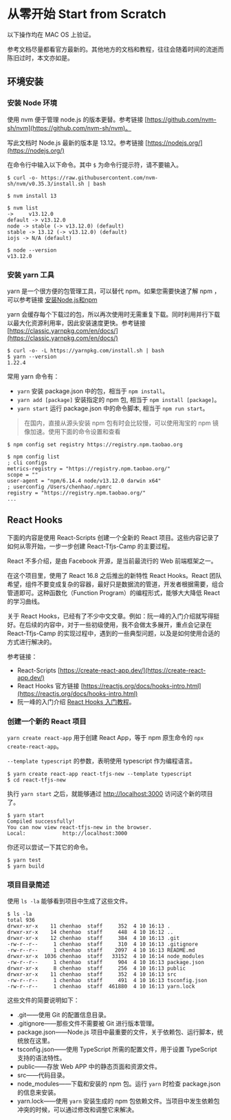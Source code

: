 # 从零开始 Start from Scratch

以下操作均在 MAC OS 上验证。

参考文档尽量都看官方最新的。其他地方的文档和教程，往往会随着时间的流逝而陈旧过时，本文亦如是。

## 环境安装

### 安装 Node 环境

使用 nvm 便于管理 node.js 的版本更替。参考链接 [https://github.com/nvm-sh/nvm](https://github.com/nvm-sh/nvm)。

写此文档时 Node.js 最新的版本是 13.12。参考链接 [https://nodejs.org/](https://nodejs.org/)

在命令行中输入以下命令。其中 `$` 为命令行提示符，请不要输入。

	$ curl -o- https://raw.githubusercontent.com/nvm-sh/nvm/v0.35.3/install.sh | bash    
	
	$ nvm install 13
	
	$ nvm list
	->     v13.12.0
	default -> v13.12.0
	node -> stable (-> v13.12.0) (default)
	stable -> 13.12 (-> v13.12.0) (default)
	iojs -> N/A (default)
	
	$ node --version
	v13.12.0

### 安装 yarn 工具

yarn 是一个很方便的包管理工具，可以替代 npm。如果您需要快速了解 npm ，可以参考链接 [安装Node.js和npm](https://www.liaoxuefeng.com/wiki/1022910821149312/1023025597810528)

yarn 会缓存每个下载过的包，所以再次使用时无需重复下载。同时利用并行下载以最大化资源利用率，因此安装速度更快。参考链接 [https://classic.yarnpkg.com/en/docs/](https://classic.yarnpkg.com/en/docs/)
    
	$ curl -o- -L https://yarnpkg.com/install.sh | bash
	$ yarn --version
	1.22.4
	
常用 yarn 命令有：

* `yarn` 安装 package.json 中的包，相当于 `npm install`。
* `yarn add [package]` 安装指定的 npm 包, 相当于 `npm install [package]`。
* `yarn start` 运行 package.json 中的命令脚本, 相当于 `npm run start`。 

> 在国内，直接从源头安装 npm 包有时会比较慢，可以使用淘宝的 npm 镜像加速。使用下面的命令设置和查看

	$ npm config set registry https://registry.npm.taobao.org
	
	$ npm config list
	; cli configs
	metrics-registry = "https://registry.npm.taobao.org/"
	scope = ""
	user-agent = "npm/6.14.4 node/v13.12.0 darwin x64"
	; userconfig /Users/chenhao/.npmrc
	registry = "https://registry.npm.taobao.org/"
	...
	
## React Hooks

下面的内容是使用 React-Scripts 创建一个全新的 React 项目。这些内容记录了如何从零开始，一步一步创建 React-Tfjs-Camp 的主要过程。

React 不多介绍，是由 Facebook 开源，是当前最流行的 Web 前端框架之一。

在这个项目里，使用了 React 16.8 之后推出的新特性 React Hooks。React 团队希望，组件不要变成复杂的容器，最好只是数据流的管道，开发者根据需要，组合管道即可。这种函数化（Function Program）的编程形式，能够大大降低 React 的学习曲线。

关于 React Hooks，已经有了不少中文文章。例如：阮一峰的入门介绍就写得挺好。在后续的内容中，对于一些初级使用，我不会做太多展开，重点会记录在 React-Tfjs-Camp 的实现过程中，遇到的一些典型问题，以及是如何使用合适的方式进行解决的。

参考链接：

* React-Scripts  [https://create-react-app.dev/](https://create-react-app.dev/)
* React Hooks 官方链接 [https://reactjs.org/docs/hooks-intro.html](https://reactjs.org/docs/hooks-intro.html)
* 阮一峰的入门介绍 [React Hooks 入门教程](https://www.ruanyifeng.com/blog/2019/09/react-hooks.html)。

### 创建一个新的 React 项目

`yarn create react-app` 用于创建 React App，等于 npm 原生命令的 `npx create-react-app`。

`--template typescript` 的参数，表明使用 typescript 作为编程语言。

	$ yarn create react-app react-tfjs-new --template typescript
	$ cd react-tfjs-new
	
执行 `yarn start` 之后，就能够通过 [http://localhost:3000](http://localhost:3000) 访问这个新的项目了。
	 
	$ yarn start
	Compiled successfully!
	You can now view react-tfjs-new in the browser.
	Local:            http://localhost:3000
	   
你还可以尝试一下其它的命令。

	$ yarn test
	$ yarn build

### 项目目录简述

使用 `ls -la` 能够看到项目中生成了这些文件。 

	$ ls -la
	total 936
	drwxr-xr-x    11 chenhao  staff     352  4 10 16:13 .
	drwxr-xr-x    14 chenhao  staff     448  4 10 16:12 ..
	drwxr-xr-x    12 chenhao  staff     384  4 10 16:13 .git
	-rw-r--r--     1 chenhao  staff     310  4 10 16:13 .gitignore
	-rw-r--r--     1 chenhao  staff    2097  4 10 16:13 README.md
	drwxr-xr-x  1036 chenhao  staff   33152  4 10 16:14 node_modules
	-rw-r--r--     1 chenhao  staff     904  4 10 16:13 package.json
	drwxr-xr-x     8 chenhao  staff     256  4 10 16:13 public
	drwxr-xr-x    11 chenhao  staff     352  4 10 16:13 src
	-rw-r--r--     1 chenhao  staff     491  4 10 16:13 tsconfig.json
	-rw-r--r--     1 chenhao  staff  461880  4 10 16:13 yarn.lock
	
这些文件的简要说明如下：
	
* .git——使用 Git 的配置信息目录。
* .gitignore——那些文件不需要被 Git 进行版本管理。
* package.json——Node.js 项目中最重要的文件，关于依赖包、运行脚本，统统放在这里。
* tsconfig.json——使用 TypeScript 所需的配置文件，用于设置 TypeScript 支持的语法特性。
* public——存放 Web APP 中的静态页面和资源文件。
* src——代码目录。
* node_modules——下载和安装的 npm 包。运行 `yarn` 时检查 package.json 的信息来安装。
* yarn.lock——使用 `yarn` 安装生成的 npm 包依赖文件。当项目中发生依赖包冲突的时候，可以通过修改和调整它来解决。